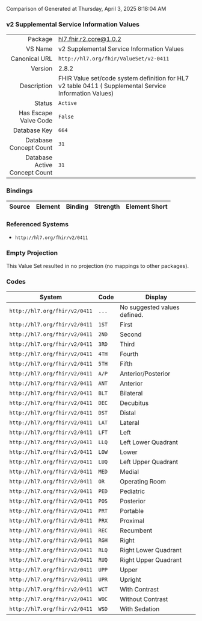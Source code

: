 Comparison of 
Generated at Thursday, April 3, 2025 8:18:04 AM

### v2 Supplemental Service Information Values

|      |     |
| ---: | --- |
| Package | hl7.fhir.r2.core@1.0.2 |
| VS Name | v2 Supplemental Service Information Values |
| Canonical URL | `http://hl7.org/fhir/ValueSet/v2-0411` |
| Version | 2.8.2 |
| Description | FHIR Value set/code system definition for HL7 v2 table 0411 ( Supplemental Service Information Values) |
| Status | `Active` |
| Has Escape Valve Code | `False` |
| Database Key | `664` |
| Database Concept Count | `31` |
| Database Active Concept Count | `31` |
### Bindings

| Source | Element | Binding | Strength | Element Short |
| ------ | ------- | ------- | -------- | ------------- |

### Referenced Systems

* `http://hl7.org/fhir/v2/0411`
### Empty Projection

This Value Set resulted in no projection (no mappings to other packages).

### Codes

| System | Code | Display |
| ------ | ---- | ------- |
| `http://hl7.org/fhir/v2/0411` | `...` | No suggested values defined. |
| `http://hl7.org/fhir/v2/0411` | `1ST` | First |
| `http://hl7.org/fhir/v2/0411` | `2ND` | Second |
| `http://hl7.org/fhir/v2/0411` | `3RD` | Third |
| `http://hl7.org/fhir/v2/0411` | `4TH` | Fourth |
| `http://hl7.org/fhir/v2/0411` | `5TH` | Fifth |
| `http://hl7.org/fhir/v2/0411` | `A/P` | Anterior/Posterior |
| `http://hl7.org/fhir/v2/0411` | `ANT` | Anterior |
| `http://hl7.org/fhir/v2/0411` | `BLT` | Bilateral |
| `http://hl7.org/fhir/v2/0411` | `DEC` | Decubitus |
| `http://hl7.org/fhir/v2/0411` | `DST` | Distal |
| `http://hl7.org/fhir/v2/0411` | `LAT` | Lateral |
| `http://hl7.org/fhir/v2/0411` | `LFT` | Left |
| `http://hl7.org/fhir/v2/0411` | `LLQ` | Left Lower Quadrant |
| `http://hl7.org/fhir/v2/0411` | `LOW` | Lower |
| `http://hl7.org/fhir/v2/0411` | `LUQ` | Left Upper Quadrant |
| `http://hl7.org/fhir/v2/0411` | `MED` | Medial |
| `http://hl7.org/fhir/v2/0411` | `OR` | Operating Room |
| `http://hl7.org/fhir/v2/0411` | `PED` | Pediatric |
| `http://hl7.org/fhir/v2/0411` | `POS` | Posterior |
| `http://hl7.org/fhir/v2/0411` | `PRT` | Portable |
| `http://hl7.org/fhir/v2/0411` | `PRX` | Proximal |
| `http://hl7.org/fhir/v2/0411` | `REC` | Recumbent |
| `http://hl7.org/fhir/v2/0411` | `RGH` | Right |
| `http://hl7.org/fhir/v2/0411` | `RLQ` | Right Lower Quadrant |
| `http://hl7.org/fhir/v2/0411` | `RUQ` | Right Upper Quadrant |
| `http://hl7.org/fhir/v2/0411` | `UPP` | Upper |
| `http://hl7.org/fhir/v2/0411` | `UPR` | Upright |
| `http://hl7.org/fhir/v2/0411` | `WCT` | With Contrast |
| `http://hl7.org/fhir/v2/0411` | `WOC` | Without Contrast |
| `http://hl7.org/fhir/v2/0411` | `WSD` | With Sedation |
